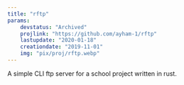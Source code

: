 ```yaml
---
title: "rftp"
params:
    devstatus: "Archived"
    projlink: "https://github.com/ayham-1/rftp"
    lastupdate: "2020-01-18"
    creationdate: "2019-11-01"
    img: "pix/proj/rftp.webp"
---
```


A simple CLI ftp server for a school project written in rust.
